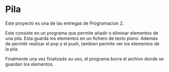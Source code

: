 # Pila

Este proyecto es una de las entregas de Programacion 2.

Este consiste en un programa que permite añadir o eliminar elementos de una pila. Esta guarda los elementos en un fichero de texto plano. Además de permitir realizar el pop y el push, tambien permite ver los elementos de la pila.

Finalmente una vez finalizado su uso, el programa borra el archivo donde se guardan los elementos.
